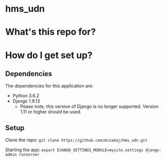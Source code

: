 # hms_udn #

# What's this repo for? #

# How do I get set up? #

## Dependencies ##
The dependencies for this application are:
* Python 3.6.2
* Django 1.9.13
  * Pease note, this version of Django is no longer supported. Version 1.11 or higher should be used.

## Setup ##
Clone the repo:
  `git clone https://github.com/mczabaj/hms_udn.git`

Starting the app:
  `export DJANGO_SETTINGS_MODULE=mysite.settings
  django-admin runserver`
